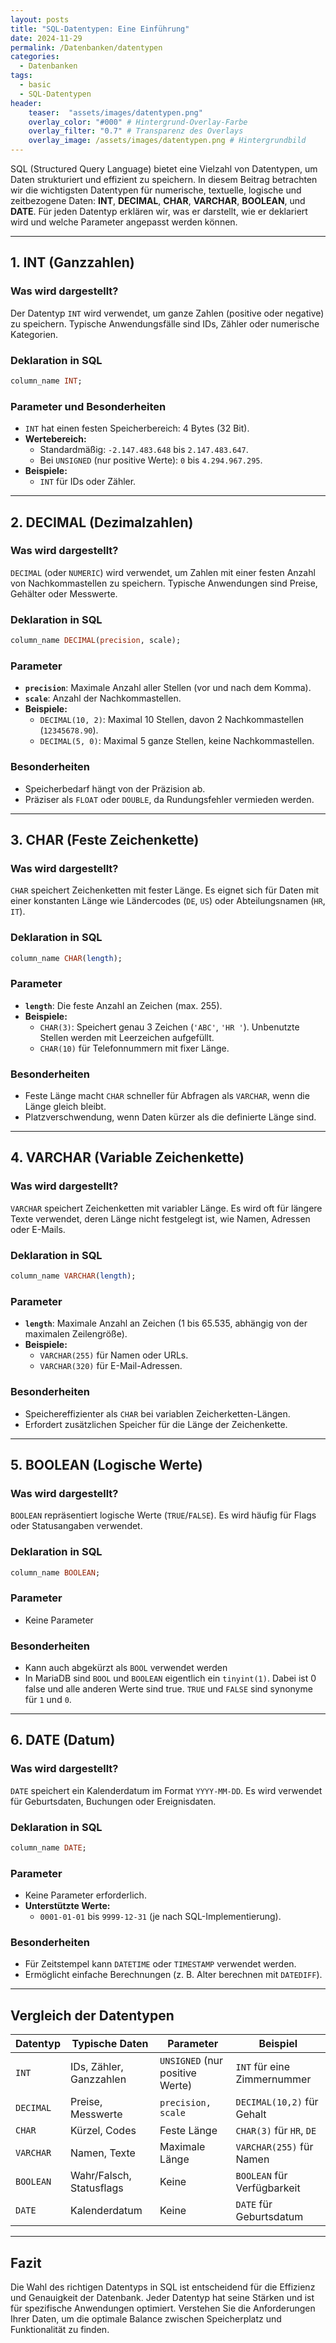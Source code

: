 ```yaml
---
layout: posts
title: "SQL-Datentypen: Eine Einführung"
date: 2024-11-29
permalink: /Datenbanken/datentypen
categories: 
  - Datenbanken
tags: 
  - basic
  - SQL-Datentypen
header:
    teaser:  "assets/images/datentypen.png"
    overlay_color: "#000" # Hintergrund-Overlay-Farbe
    overlay_filter: "0.7" # Transparenz des Overlays
    overlay_image: /assets/images/datentypen.png # Hintergrundbild
---
```


SQL (Structured Query Language) bietet eine Vielzahl von Datentypen, um Daten strukturiert und effizient zu speichern. In diesem Beitrag betrachten wir die wichtigsten Datentypen für numerische, textuelle, logische und zeitbezogene Daten: **INT**, **DECIMAL**, **CHAR**, **VARCHAR**, **BOOLEAN**, und **DATE**. Für jeden Datentyp erklären wir, was er darstellt, wie er deklariert wird und welche Parameter angepasst werden können.

---

## 1. INT (Ganzzahlen)

### **Was wird dargestellt?**
Der Datentyp `INT` wird verwendet, um ganze Zahlen (positive oder negative) zu speichern. Typische Anwendungsfälle sind IDs, Zähler oder numerische Kategorien.

### **Deklaration in SQL**
```sql
column_name INT;
```

### **Parameter und Besonderheiten**
- `INT` hat einen festen Speicherbereich: 4 Bytes (32 Bit).
- **Wertebereich:** 
  - Standardmäßig: `-2.147.483.648` bis `2.147.483.647`.
  - Bei `UNSIGNED` (nur positive Werte): `0` bis `4.294.967.295`.
- **Beispiele:**
  - `INT` für IDs oder Zähler.

---

## 2. DECIMAL (Dezimalzahlen)

### **Was wird dargestellt?**
`DECIMAL` (oder `NUMERIC`) wird verwendet, um Zahlen mit einer festen Anzahl von Nachkommastellen zu speichern. Typische Anwendungen sind Preise, Gehälter oder Messwerte.

### **Deklaration in SQL**
```sql
column_name DECIMAL(precision, scale);
```

### **Parameter**
- **`precision`**: Maximale Anzahl aller Stellen (vor und nach dem Komma).
- **`scale`**: Anzahl der Nachkommastellen.
- **Beispiele:** 
  - `DECIMAL(10, 2)`: Maximal 10 Stellen, davon 2 Nachkommastellen (`12345678.90`).
  - `DECIMAL(5, 0)`: Maximal 5 ganze Stellen, keine Nachkommastellen.

### **Besonderheiten**
- Speicherbedarf hängt von der Präzision ab.
- Präziser als `FLOAT` oder `DOUBLE`, da Rundungsfehler vermieden werden.

---

## 3. CHAR (Feste Zeichenkette)

### **Was wird dargestellt?**
`CHAR` speichert Zeichenketten mit fester Länge. Es eignet sich für Daten mit einer konstanten Länge wie Ländercodes (`DE`, `US`) oder Abteilungsnamen (`HR`, `IT`).

### **Deklaration in SQL**
```sql
column_name CHAR(length);
```

### **Parameter**
- **`length`**: Die feste Anzahl an Zeichen (max. 255).
- **Beispiele:**
  - `CHAR(3)`: Speichert genau 3 Zeichen (`'ABC'`, `'HR '`). Unbenutzte Stellen werden mit Leerzeichen aufgefüllt.
  - `CHAR(10)` für Telefonnummern mit fixer Länge.

### **Besonderheiten**
- Feste Länge macht `CHAR` schneller für Abfragen als `VARCHAR`, wenn die Länge gleich bleibt.
- Platzverschwendung, wenn Daten kürzer als die definierte Länge sind.

---

## 4. VARCHAR (Variable Zeichenkette)

### **Was wird dargestellt?**
`VARCHAR` speichert Zeichenketten mit variabler Länge. Es wird oft für längere Texte verwendet, deren Länge nicht festgelegt ist, wie Namen, Adressen oder E-Mails.

### **Deklaration in SQL**
```sql
column_name VARCHAR(length);
```

### **Parameter**
- **`length`**: Maximale Anzahl an Zeichen (1 bis 65.535, abhängig von der maximalen Zeilengröße).
- **Beispiele:**
  - `VARCHAR(255)` für Namen oder URLs.
  - `VARCHAR(320)` für E-Mail-Adressen.

### **Besonderheiten**
- Speichereffizienter als `CHAR` bei variablen Zeicherketten-Längen.
- Erfordert zusätzlichen Speicher für die Länge der Zeichenkette.

---

## 5. BOOLEAN (Logische Werte)

### **Was wird dargestellt?**
`BOOLEAN` repräsentiert logische Werte (`TRUE`/`FALSE`). Es wird häufig für Flags oder Statusangaben verwendet.

### **Deklaration in SQL**
```sql
column_name BOOLEAN;
```

### **Parameter**
- Keine Parameter

### **Besonderheiten**
- Kann auch abgekürzt als `BOOL` verwendet werden
- In MariaDB sind `BOOL` und `BOOLEAN` eigentlich ein `tinyint(1)`. Dabei ist 0 false und alle anderen Werte sind true. `TRUE` und `FALSE` sind synonyme für `1` und `0`.

---

## 6. DATE (Datum)

### **Was wird dargestellt?**
`DATE` speichert ein Kalenderdatum im Format `YYYY-MM-DD`. Es wird verwendet für Geburtsdaten, Buchungen oder Ereignisdaten.

### **Deklaration in SQL**
```sql
column_name DATE;
```

### **Parameter**
- Keine Parameter erforderlich.
- **Unterstützte Werte:**
  - `0001-01-01` bis `9999-12-31` (je nach SQL-Implementierung).

### **Besonderheiten**
- Für Zeitstempel kann `DATETIME` oder `TIMESTAMP` verwendet werden.
- Ermöglicht einfache Berechnungen (z. B. Alter berechnen mit `DATEDIFF`).

---

## Vergleich der Datentypen

| **Datentyp** | **Typische Daten**             | **Parameter**                         | **Beispiel**               |
|--------------|--------------------------------|---------------------------------------|----------------------------|
| `INT`        | IDs, Zähler, Ganzzahlen        | `UNSIGNED` (nur positive Werte)       | `INT` für eine Zimmernummer|
| `DECIMAL`    | Preise, Messwerte              | `precision, scale`                    | `DECIMAL(10,2)` für Gehalt |
| `CHAR`       | Kürzel, Codes                 | Feste Länge                            | `CHAR(3)` für `HR`, `DE`   |
| `VARCHAR`    | Namen, Texte                  | Maximale Länge                         | `VARCHAR(255)` für Namen   |
| `BOOLEAN`    | Wahr/Falsch, Statusflags      | Keine                                  | `BOOLEAN` für Verfügbarkeit|
| `DATE`       | Kalenderdatum                 | Keine                                  | `DATE` für Geburtsdatum    |

---

## Fazit

Die Wahl des richtigen Datentyps in SQL ist entscheidend für die Effizienz und Genauigkeit der Datenbank. Jeder Datentyp hat seine Stärken und ist für spezifische Anwendungen optimiert. Verstehen Sie die Anforderungen Ihrer Daten, um die optimale Balance zwischen Speicherplatz und Funktionalität zu finden.


